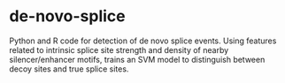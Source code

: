 # de-novo-splice
Python and R code for detection of de novo splice events.
Using features related to intrinsic splice site strength and density of nearby silencer/enhancer motifs, trains an SVM model to distinguish between decoy sites and true splice sites.
